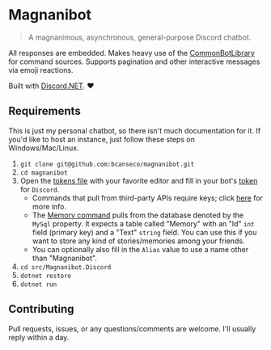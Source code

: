 # Magnanibot
> A magnanimous, asynchronous, general-purpose Discord chatbot.

All responses are embedded. Makes heavy use of the [CommonBotLibrary](https://github.com/bcanseco/common-bot-library) for command sources. Supports pagination and other interactive messages via emoji reactions.

Built with [Discord.NET](http://github.com/rogueexception/discord.net). ❤

## Requirements
This is just my personal chatbot, so there isn't much documentation for it. If you'd like to host an instance, just follow these steps on Windows/Mac/Linux.

1. `git clone git@github.com:bcanseco/magnanibot.git`
2. `cd magnanibot`
2. Open the [tokens file](tokens.json) with your favorite editor and fill in your bot's [token](https://discordapp.com/developers/applications/me) for `Discord`.
   * Commands that pull from third-party APIs require keys; click [here](https://github.com/bcanseco/common-bot-library#services) for more info.
   * The [Memory command](src/Magnanibot.Discord/Modules/Memory.cs) pulls from the database denoted by the `MySql` property. It expects a table called "Memory" with an "Id" `int` field (primary key) and a "Text" `string` field. You can use this if you want to store any kind of stories/memories among your friends.
   * You can optionally also fill in the `Alias` value to use a name other than "Magnanibot".
3. `cd src/Magnanibot.Discord`
4. `dotnet restore`
5. `dotnet run`

## Contributing
Pull requests, issues, or any questions/comments are welcome. I'll usually reply within a day.
